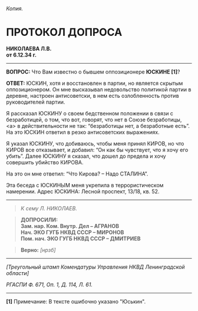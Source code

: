 *Копия.*

# ПРОТОКОЛ ДОПРОСА  
**НИКОЛАЕВА Л.В.**  
**от 6.12.34 г.**

---

**ВОПРОС:** Что Вам известно о бывшем оппозиционере **ЮСКИНЕ [1]**?  

**ОТВЕТ:** ЮСКИН, хотя и восстановлен в партии, но является скрытым оппозиционером. Он мне высказывал недовольство политикой партии в деревне, настроен антисоветски, в нем есть озлобленность против руководителей партии.

Я рассказал ЮСКИНУ о своем бедственном положении в связи с безработицей, о том, что вот, говорят, что нет в Союзе безработицы, <а> в действительности не так: “безработицы нет, а безработные есть”. На это ЮСКИН ответил в резко антисоветских выражениях.

Я указал ЮСКИНУ, что добиваюсь, чтобы меня принял КИРОВ, но что КИРОВ все отказывает, и добавил: “Он как бы чувствует, что я хочу его убить”. Далее ЮСКИНУ я сказал, что дошел до предела и хочу совершить убийство КИРОВА.

На это он мне ответил: “Что Кирова? – Надо СТАЛИНА”.

Эта беседа с ЮСКИНЫМ меня укрепила в террористическом намерении. Адрес ЮСКИНА: Лесной проспект, 13/18, кв. 52.

---

> *К сему Л. НИКОЛАЕВ.*  

> **ДОПРОСИЛИ:**  
> **Зам. нар. Ком. Внутр. Дел – АГРАНОВ**  
> **Нач. ЭКО ГУГБ НКВД СССР – МИРОНОВ**  
> **Пом. нач. ЭКО ГУГБ НКВД СССР – ДМИТРИЕВ**  

> **Верно:** *[нрзб]*  

---

*[Треугольный штамп Комендатуры Управления НКВД Ленинградской области]*  

*РГАСПИ Ф. 671, Оп. 1, Д. 114, Л. 61.*

---

**[1]** Примечание: В тексте ошибочно указано "Юськин".  